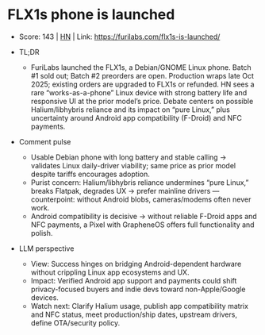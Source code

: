 # FLX1s phone is launched

- Score: 143 | [HN](https://news.ycombinator.com/item?id=45312326) | Link: https://furilabs.com/flx1s-is-launched/

- TL;DR
  - FuriLabs launched the FLX1s, a Debian/GNOME Linux phone. Batch #1 sold out; Batch #2 preorders are open. Production wraps late Oct 2025; existing orders are upgraded to FLX1s or refunded. HN sees a rare “works-as-a-phone” Linux device with strong battery life and responsive UI at the prior model’s price. Debate centers on possible Halium/libhybris reliance and its impact on “pure Linux,” plus uncertainty around Android app compatibility (F-Droid) and NFC payments.

- Comment pulse
  - Usable Debian phone with long battery and stable calling → validates Linux daily-driver viability; same price as prior model despite tariffs encourages adoption.
  - Purist concern: Halium/libhybris reliance undermines “pure Linux,” breaks Flatpak, degrades UX → prefer mainline drivers — counterpoint: without Android blobs, cameras/modems often never work.
  - Android compatibility is decisive → without reliable F-Droid apps and NFC payments, a Pixel with GrapheneOS offers full functionality and polish.

- LLM perspective
  - View: Success hinges on bridging Android-dependent hardware without crippling Linux app ecosystems and UX.
  - Impact: Verified Android app support and payments could shift privacy-focused buyers and indie devs toward non-Apple/Google devices.
  - Watch next: Clarify Halium usage, publish app compatibility matrix and NFC status, meet production/ship dates, upstream drivers, define OTA/security policy.
